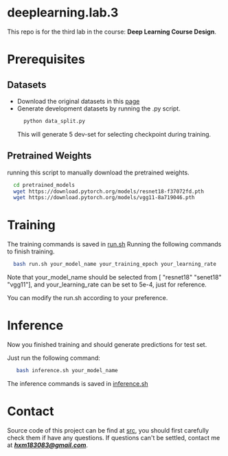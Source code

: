 # deeplearning.lab.3
This repo is for the third lab in the course: **Deep Learning Course Design**.
# Prerequisites
## Datasets 
* Download the original datasets in this [page](https://www.kaggle.com/competitions/dog-breed-identification/data)
* Generate development datasets by running the .py script.
  ```bash
    python data_split.py
  ```
    This will generate 5 dev-set for selecting checkpoint during training.
## Pretrained Weights
running this script to manually download the pretrained weights.
```bash
  cd pretrained_models
  wget https://download.pytorch.org/models/resnet18-f37072fd.pth
  wget https://download.pytorch.org/models/vgg11-8a719046.pth
```

# Training
The training commands is saved in [run.sh](./run.sh)
Running the following commands to finish training.
```bash
  bash run.sh your_model_name your_training_epoch your_learning_rate
```
Note that your_model_name should be selected from [ "resnet18" "senet18" "vgg11"], and your_learning_rate can be set to 5e-4, just for reference.

You can modify the run.sh according to your preference.
# Inference
Now you finished training and should generate predictions for test set.

Just run the following command:
```bash
   bash inference.sh your_model_name
```
The inference commands is saved in [inference.sh](./inference.sh)

# Contact
Source code of this project can be find at [src](./src), you should first carefully check them if have any questions. If questions can't be settled, contact me at ***hxm183083@gmail.com***.
